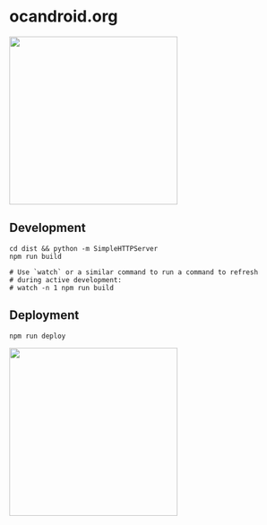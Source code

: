# ocandroid.org
<img src="http://forthebadge.com/images/badges/contains-technical-debt.svg" width="300px">

## Development
```
cd dist && python -m SimpleHTTPServer
npm run build

# Use `watch` or a similar command to run a command to refresh 
# during active development:
# watch -n 1 npm run build 
```

## Deployment

`npm run deploy`

<img src="http://forthebadge.com/images/featured/featured-powered-by-electricity.svg" width="300px">
